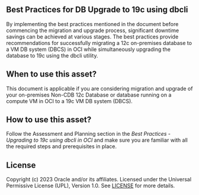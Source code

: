 ## Best Practices for DB Upgrade to 19c using dbcli

By implementing the best practices mentioned in the document before commencing the migration and upgrade process, significant downtime savings can be achieved at various stages. The best practices provide recommendations for successfully migrating a 12c on-premises database to a VM DB system (DBCS) in OCI while simultaneously upgrading the database to 19c using the dbcli utility.

## When to use this asset?

This document is applicable if you are considering migration and upgrade of your on-premises Non-CDB 12c Database or database running on a compute VM in OCI to a 19c VM DB system (DBCS).

## How to use this asset?

Follow the Assessment and Planning section in the *Best Practices - Upgrading to 19c using dbcli in OCI* and make sure you are familiar with all the required steps and prerequisites in place.


## License
Copyright (c) 2023 Oracle and/or its affiliates.
Licensed under the Universal Permissive License (UPL), Version 1.0.
See [LICENSE](LICENSE) for more details.
